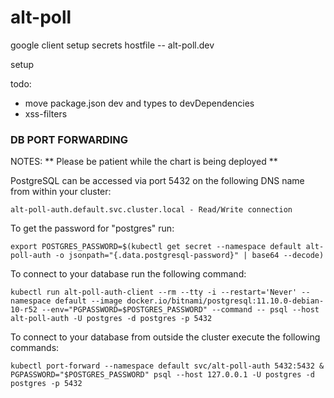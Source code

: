 # alt-poll

google client setup
secrets
hostfile -- alt-poll.dev

setup

todo:

- move package.json dev and types to devDependencies
- xss-filters

### DB PORT FORWARDING

NOTES:
** Please be patient while the chart is being deployed **

PostgreSQL can be accessed via port 5432 on the following DNS name from within your cluster:

    alt-poll-auth.default.svc.cluster.local - Read/Write connection

To get the password for "postgres" run:

    export POSTGRES_PASSWORD=$(kubectl get secret --namespace default alt-poll-auth -o jsonpath="{.data.postgresql-password}" | base64 --decode)

To connect to your database run the following command:

    kubectl run alt-poll-auth-client --rm --tty -i --restart='Never' --namespace default --image docker.io/bitnami/postgresql:11.10.0-debian-10-r52 --env="PGPASSWORD=$POSTGRES_PASSWORD" --command -- psql --host alt-poll-auth -U postgres -d postgres -p 5432

To connect to your database from outside the cluster execute the following commands:

    kubectl port-forward --namespace default svc/alt-poll-auth 5432:5432 &
    PGPASSWORD="$POSTGRES_PASSWORD" psql --host 127.0.0.1 -U postgres -d postgres -p 5432
